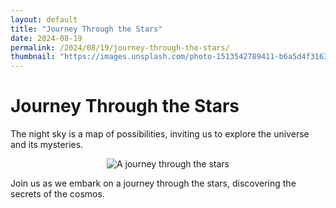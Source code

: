 ```yaml
---
layout: default
title: "Journey Through the Stars"
date: 2024-08-19
permalink: /2024/08/19/journey-through-the-stars/
thumbnail: "https://images.unsplash.com/photo-1513542789411-b6a5d4f31634?q=80&w=1935&auto=format&fit=crop&ixlib=rb-4.0.3&ixid=M3wxMjA3fDF8MHxwaG90by1wYWdlfHx8fGVufDB8fHx8fA%3D%3D"
---
```


# Journey Through the Stars

The night sky is a map of possibilities, inviting us to explore the universe and its mysteries.

<div style="text-align: center;">
    <img src="https://images.unsplash.com/photo-1513542789411-b6a5d4f31634?q=80&w=1935&auto=format&fit=crop&ixlib=rb-4.0.3&ixid=M3wxMjA3fDF8MHxwaG90by1wYWdlfHx8fGVufDB8fHx8fA%3D%3D" alt="A journey through the stars" title="A journey through the stars" style="max-width: 100%; max-height: 800px; width: auto; height: auto;" />
</div>

Join us as we embark on a journey through the stars, discovering the secrets of the cosmos.
